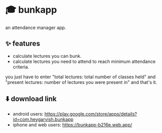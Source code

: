 # 🎓 bunkapp

an attendance manager app.

## ✨ features

- calculate lectures you can bunk.
- calculate lectures you need to attend to reach minimum attendance criteria.

you just have to enter "total lectures: total number of classes held" and "present lectures: number of lectures you were present in" and that's it.

## ⬇️ download link
- android users: https://play.google.com/store/apps/details?id=com.heygarvish.bunkapp
- iphone and web users: https://bunkapp-b216e.web.app/
